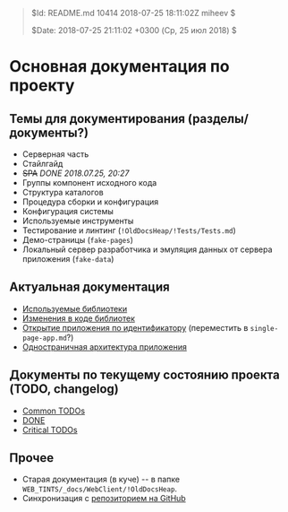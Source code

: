 >
> $Id: README.md 10414 2018-07-25 18:11:02Z miheev $
>
> $Date: 2018-07-25 21:11:02 +0300 (Ср, 25 июл 2018) $
>

Основная документация по проекту
================================

Темы для документирования (разделы/документы?)
----------------------------------------------

- Серверная часть
- Стайлгайд
- ~~SPA~~ _DONE 2018.07.25, 20:27_
- Группы компонент исходного кода
- Структура каталогов
- Процедура сборки и конфигурация
- Конфигурация системы
- Используемые инструменты
- Тестирование и линтинг (`!OldDocsHeap/!Tests/Tests.md`)
- Демо-страницы (`fake-pages`)
- Локальный сервер разработчика и эмуляция данных от сервера приложения (`fake-data`)

Актуальная документация
-----------------------

- [Используемые библиотеки](used-libs.md)
- [Изменения в коде библиотек](libs-patching.md)
- [Открытие приложения по идентификатору](open-app.md) (переместить в `single-page-app.md`?)
- [Одностраничная архитектура приложения](single-page-app.md)

Документы по текущему состоянию проекта (TODO, changelog)
---------------------------------------------------------

- [Common TODOs](!TODO/README.md)
- [DONE](!TODO/!DONE.md)
- [Critical TODOs](!TODO/!Critical.md)

Прочее
------

- Старая документация (в куче) -- в папке `WEB_TINTS/_docs/WebClient/!OldDocsHeap`.
- Синхронизация с [репозиторием на GitHub](https://github.com/lilliputten/vector-docs)

